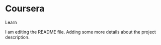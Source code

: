 # Coursera
Learn

I am editing the README file. Adding some more details about the project description.
